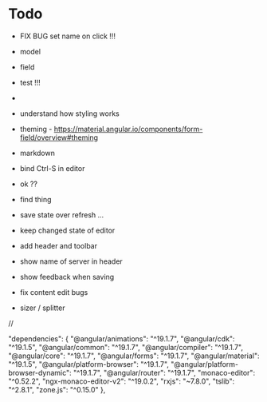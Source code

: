# Todo 


- FIX BUG set name on click !!!


- model
- field
- test !!!
- 


- understand how styling works
- theming - https://material.angular.io/components/form-field/overview#theming

- markdown

- bind Ctrl-S in editor


- ok ??

- find thing
- save state over refresh ...

- keep changed state of editor


- add header and toolbar
- show name of server in header
- show feedback when saving
- fix content edit bugs
- sizer / splitter

//

  "dependencies": {
    "@angular/animations": "^19.1.7",
    "@angular/cdk": "^19.1.5",
    "@angular/common": "^19.1.7",
    "@angular/compiler": "^19.1.7",
    "@angular/core": "^19.1.7",
    "@angular/forms": "^19.1.7",
    "@angular/material": "^19.1.5",
    "@angular/platform-browser": "^19.1.7",
    "@angular/platform-browser-dynamic": "^19.1.7",
    "@angular/router": "^19.1.7",
    "monaco-editor": "^0.52.2",
    "ngx-monaco-editor-v2": "^19.0.2",
    "rxjs": "~7.8.0",
    "tslib": "^2.8.1",
    "zone.js": "^0.15.0"
  },



